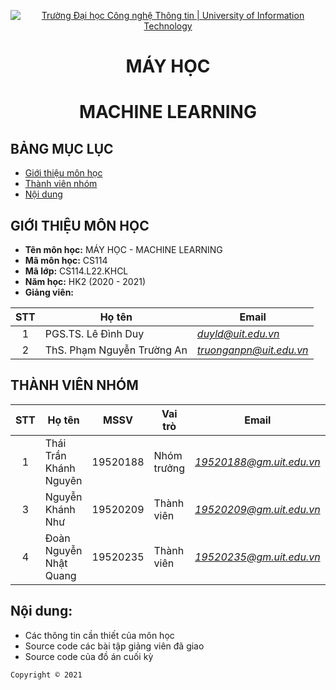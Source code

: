 <!-- Banner -->
<p align="center">
  <a href="https://www.uit.edu.vn/" title="Trường Đại học Công nghệ Thông tin" style="border: none;">
    <img src="https://i.imgur.com/WmMnSRt.png" alt="Trường Đại học Công nghệ Thông tin | University of Information Technology">
  </a>
</p>

<!-- Title -->
<h1 align="center"><b>MÁY HỌC</b></h1>
<h1 align="center"><b>MACHINE LEARNING</b></h1>

<!-- Main -->
## BẢNG MỤC LỤC
* [Giới thiệu môn học](#giới-thiệu-môn-học)
* [Thành viên nhóm](#thành-viên-nhóm)
* [Nội dung](#nội-dung)

## GIỚI THIỆU MÔN HỌC
* **Tên môn học:** MÁY HỌC - MACHINE LEARNING
* **Mã môn học:** CS114
* **Mã lớp:** CS114.L22.KHCL
* **Năm học:** HK2 (2020 - 2021)
* **Giảng viên:**

| STT | Họ tên | Email | 
| :---: | --- | --- |
| 1 | PGS.TS. Lê Đình Duy | *duyld@uit.edu.vn* |
| 2 | ThS. Phạm Nguyễn Trường An | *truonganpn@uit.edu.vn* |

## THÀNH VIÊN NHÓM
| STT | Họ tên | MSSV | Vai trò | Email | Github |
| :---: | --- | --- | --- | --- | --- |
| 1 | Thái Trần Khánh Nguyên | 19520188 | Nhóm trưởng | *19520188@gm.uit.edu.vn* | [ttknguyen](https://github.com/ttknguyen) | 
| 3 | Nguyễn Khánh Như | 19520209 | Thành viên | *19520209@gm.uit.edu.vn* | [nkn-nhu](https://github.com/nkn-nhu) |
| 4 | Đoàn Nguyễn Nhật Quang | 19520235 | Thành viên | *19520235@gm.uit.edu.vn* | [JD981](https://github.com/JD981) |

## Nội dung:
* Các thông tin cần thiết của môn học
* Source code các bài tập giảng viên đã giao
* Source code của đồ án cuối kỳ

<!-- Footer -->
`Copyright © 2021`
<!-- Copyright © 2021 - By JD981 -->
